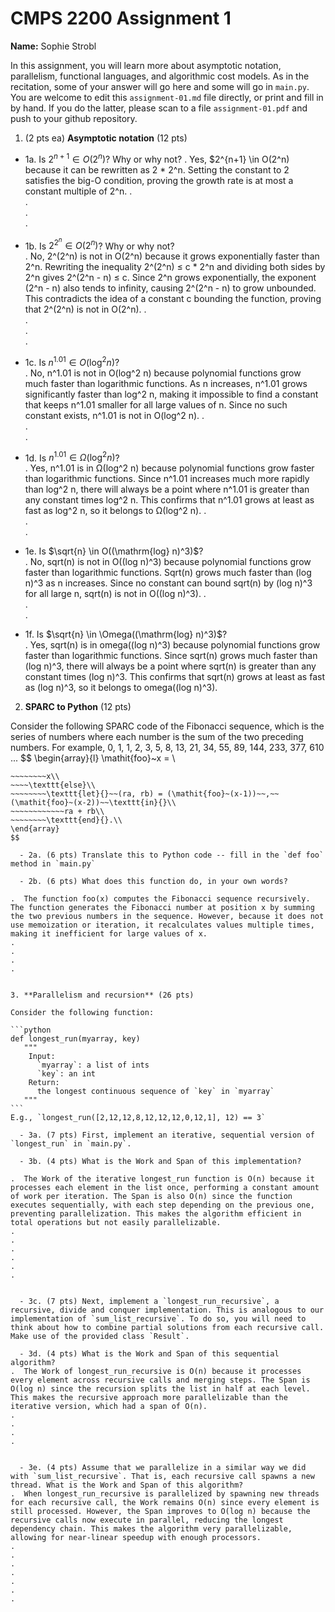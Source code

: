 

# CMPS 2200 Assignment 1

**Name:** Sophie Strobl


In this assignment, you will learn more about asymptotic notation, parallelism, functional languages, and algorithmic cost models. As in the recitation, some of your answer will go here and some will go in `main.py`. You are welcome to edit this `assignment-01.md` file directly, or print and fill in by hand. If you do the latter, please scan to a file `assignment-01.pdf` and push to your github repository. 
  
  

1. (2 pts ea) **Asymptotic notation** (12 pts)

  - 1a. Is $2^{n+1} \in O(2^n)$? Why or why not? 
.  Yes, $2^{n+1} \in O(2^n) because it can be rewritten as 2 * 2^n. Setting the constant to 2 satisfies the big-O condition, proving the growth rate is at most a constant multiple of 2^n.
.  
.  
.  
. 
  - 1b. Is $2^{2^n} \in O(2^n)$? Why or why not?     
.  No, 2^(2^n) is not in O(2^n) because it grows exponentially faster than 2^n. Rewriting the inequality 2^(2^n) ≤ c * 2^n and dividing both sides by 2^n gives 2^(2^n - n) ≤ c. Since 2^n grows exponentially, the exponent (2^n - n) also tends to infinity, causing 2^(2^n - n) to grow unbounded. This contradicts the idea of a constant c bounding the function, proving that 2^(2^n) is not in O(2^n).
.  
.  
.  
.  
  - 1c. Is $n^{1.01} \in O(\mathrm{log}^2 n)$?    
.  No, n^1.01 is not in O(log^2 n) because polynomial functions grow much faster than logarithmic functions. As n increases, n^1.01 grows significantly faster than log^2 n, making it impossible to find a constant that keeps n^1.01 smaller for all large values of n. Since no such constant exists, n^1.01 is not in O(log^2 n).
.  
.  
.  

  - 1d. Is $n^{1.01} \in \Omega(\mathrm{log}^2 n)$?  
.  Yes, n^1.01 is in Ω(log^2 n) because polynomial functions grow faster than logarithmic functions. Since n^1.01 increases much more rapidly than log^2 n, there will always be a point where n^1.01 is greater than any constant times log^2 n. This confirms that n^1.01 grows at least as fast as log^2 n, so it belongs to Ω(log^2 n).
.  
.  
.  
  - 1e. Is $\sqrt{n} \in O((\mathrm{log} n)^3)$?  
.  No, sqrt(n) is not in O((log n)^3) because polynomial functions grow faster than logarithmic functions. Sqrt(n) grows much faster than (log n)^3 as n increases. Since no constant can bound sqrt(n) by (log n)^3 for all large n, sqrt(n) is not in O((log n)^3).
.  
.  
.  
  - 1f. Is $\sqrt{n} \in \Omega((\mathrm{log} n)^3)$?  
.  Yes, sqrt(n) is in omega((log n)^3) because polynomial functions grow faster than logarithmic functions. Since sqrt(n) grows much faster than (log n)^3, there will always be a point where sqrt(n) is greater than any constant times (log n)^3. This confirms that sqrt(n) grows at least as fast as (log n)^3, so it belongs to omega((log n)^3).


2. **SPARC to Python** (12 pts)

Consider the following SPARC code of the Fibonacci sequence, which is the series of numbers where each number is the sum of the two preceding numbers. For example, 0, 1, 1, 2, 3, 5, 8, 13, 21, 34, 55, 89, 144, 233, 377, 610 ... 
$$
\begin{array}{l}
\mathit{foo}~x =   \\
~~~~\texttt{if}{}~~x \le 1~~\texttt{then}{}\\
~~~~~~~~x\\   
~~~~\texttt{else}\\
~~~~~~~~\texttt{let}{}~~(ra, rb) = (\mathit{foo}~(x-1))~~,~~(\mathit{foo}~(x-2))~~\texttt{in}{}\\  
~~~~~~~~~~~~ra + rb\\  
~~~~~~~~\texttt{end}{}.\\
\end{array}
$$ 

  - 2a. (6 pts) Translate this to Python code -- fill in the `def foo` method in `main.py`  

  - 2b. (6 pts) What does this function do, in your own words?  

.  The function foo(x) computes the Fibonacci sequence recursively. The function generates the Fibonacci number at position x by summing the two previous numbers in the sequence. However, because it does not use memoization or iteration, it recalculates values multiple times, making it inefficient for large values of x.
.  
.  
.  
.  
  

3. **Parallelism and recursion** (26 pts)

Consider the following function:  

```python
def longest_run(myarray, key)
   """
    Input:
      `myarray`: a list of ints
      `key`: an int
    Return:
      the longest continuous sequence of `key` in `myarray`
   """
```
E.g., `longest_run([2,12,12,8,12,12,12,0,12,1], 12) == 3`  
 
  - 3a. (7 pts) First, implement an iterative, sequential version of `longest_run` in `main.py`.  

  - 3b. (4 pts) What is the Work and Span of this implementation?  

.  The Work of the iterative longest_run function is O(n) because it processes each element in the list once, performing a constant amount of work per iteration. The Span is also O(n) since the function executes sequentially, with each step depending on the previous one, preventing parallelization. This makes the algorithm efficient in total operations but not easily parallelizable.
.  
.  
.  
.  
.  
.  


  - 3c. (7 pts) Next, implement a `longest_run_recursive`, a recursive, divide and conquer implementation. This is analogous to our implementation of `sum_list_recursive`. To do so, you will need to think about how to combine partial solutions from each recursive call. Make use of the provided class `Result`.   

  - 3d. (4 pts) What is the Work and Span of this sequential algorithm?  
.  The Work of longest_run_recursive is O(n) because it processes every element across recursive calls and merging steps. The Span is O(log n) since the recursion splits the list in half at each level. This makes the recursive approach more parallelizable than the iterative version, which had a span of O(n). 
.  
.  
.  
.  


  - 3e. (4 pts) Assume that we parallelize in a similar way we did with `sum_list_recursive`. That is, each recursive call spawns a new thread. What is the Work and Span of this algorithm?  
.  When longest_run_recursive is parallelized by spawning new threads for each recursive call, the Work remains O(n) since every element is still processed. However, the Span improves to O(log n) because the recursive calls now execute in parallel, reducing the longest dependency chain. This makes the algorithm very parallelizable, allowing for near-linear speedup with enough processors.
.  
.  
.  
.  
.  
.  
.  

